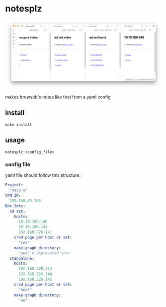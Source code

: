 # notesplz
![screenshot of the output open in obsidian](img/result.png)

makes browsable notes like that from a yaml config

## install
```
make install
```

## usage
```
notesplz <config_file>
```

### config file
yaml file should follow this structure:

```yaml
Project:
  "oscp-a"
VPN IP:
  192.168.45.166
Box Sets:
  ad set:
    hosts:
      10.10.186.140
      10.10.186.142
      192.168.226.141
    cred page per host or set:
      "set"
    make graph directory: 
      "yes" # deprecated soon
  standalone:
    hosts:
      192.168.226.143
      192.168.226.144
      192.168.226.145
    cred page per host or set:
      "host"
    make graph directory:
      "no"
```
